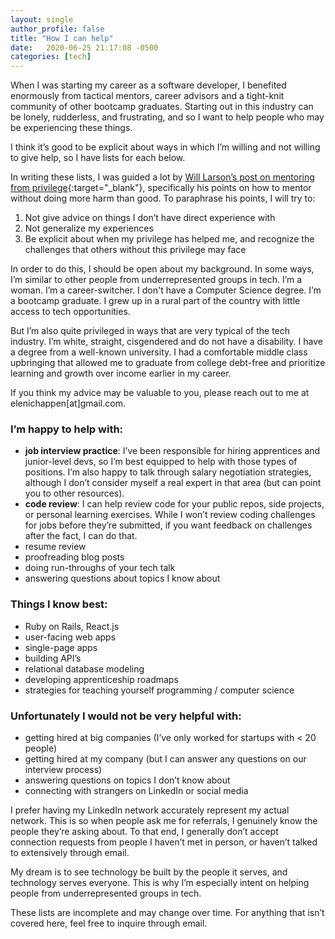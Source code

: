 ```yaml
---
layout: single
author_profile: false
title: "How I can help"
date:   2020-06-25 21:17:08 -0500
categories: [tech]
---
```


When I was starting my career as a software developer, I benefited enormously from tactical mentors, career advisors and a tight-knit community of other bootcamp graduates. Starting out in this industry can be lonely, rudderless, and frustrating, and so I want to help people who may be experiencing these things.

I think it’s good to be explicit about ways in which I’m willing and not willing to give help, so I have lists for each below.

In writing these lists, I was guided a lot by [Will Larson’s post on mentoring from privilege](https://lethain.com/mentoring-from-privilege/){:target="_blank"}, specifically his points on how to mentor without doing more harm than good. To paraphrase his points, I will try to:

1. Not give advice on things I don’t have direct experience with
2. Not generalize my experiences
3. Be explicit about when my privilege has helped me, and recognize the challenges that others without this privilege may face

In order to do this, I should be open about my background. In some ways, I’m similar to other people from underrepresented groups in tech. I’m a woman. I’m a career-switcher. I don't have a Computer Science degree. I’m a bootcamp graduate. I grew up in a rural part of the country with little access to tech opportunities.

But I’m also quite privileged in ways that are very typical of the tech industry. I’m white, straight, cisgendered and do not have a disability. I have a degree from a well-known university. I had a comfortable middle class upbringing that allowed me to graduate from college debt-free and prioritize learning and growth over income earlier in my career.

If you think my advice may be valuable to you, please reach out to me at elenichappen[at]gmail.com.

### I’m happy to help with:

- **job interview practice**: I’ve been responsible for hiring apprentices and junior-level devs, so I’m best equipped to help with those types of positions. I’m also happy to talk through salary negotiation strategies, although I don’t consider myself a real expert in that area (but can point you to other resources).
- **code review**: I can help review code for your public repos, side projects, or personal learning exercises. While I won’t review coding challenges for jobs before they’re submitted, if you want feedback on challenges after the fact, I can do that.
- resume review
- proofreading blog posts
- doing run-throughs of your tech talk
- answering questions about topics I know about

### Things I know best:

- Ruby on Rails, React.js
- user-facing web apps
- single-page apps
- building API’s
- relational database modeling
- developing apprenticeship roadmaps
- strategies for teaching yourself programming / computer science

### Unfortunately I would not be very helpful with:

- getting hired at big companies (I’ve only worked for startups with < 20 people)
- getting hired at my company (but I can answer any questions on our interview process)
- answering questions on topics I don’t know about
- connecting with strangers on LinkedIn or social media

I prefer having my LinkedIn network accurately represent my actual network. This is so when people ask me for referrals, I genuinely know the people they’re asking about. To that end, I generally don’t accept connection requests from people I haven’t met in person, or haven’t talked to extensively through email.

My dream is to see technology be built by the people it serves, and technology serves everyone. This is why I’m especially intent on helping people from underrepresented groups in tech.

These lists are incomplete and may change over time. For anything that isn’t covered here, feel free to inquire through email.